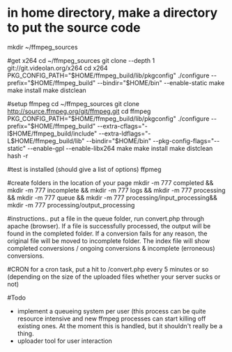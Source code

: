 # in home directory, make a directory to put the source code
mkdir ~/ffmpeg_sources

#get x264
cd ~/ffmpeg_sources
git clone --depth 1 git://git.videolan.org/x264
cd x264
PKG_CONFIG_PATH="$HOME/ffmpeg_build/lib/pkgconfig" ./configure --prefix="$HOME/ffmpeg_build" --bindir="$HOME/bin" --enable-static
make
make install
make distclean

#setup ffmpeg
cd ~/ffmpeg_sources
git clone http://source.ffmpeg.org/git/ffmpeg.git
cd ffmpeg
PKG_CONFIG_PATH="$HOME/ffmpeg_build/lib/pkgconfig" ./configure --prefix="$HOME/ffmpeg_build" --extra-cflags="-I$HOME/ffmpeg_build/include" --extra-ldflags="-L$HOME/ffmpeg_build/lib" --bindir="$HOME/bin" --pkg-config-flags="--static" --enable-gpl --enable-libx264
make
make install
make distclean
hash -r

#test is installed (should give a list of options)
ffpmeg

#create folders in the location of your page
mkdir -m 777 completed && mkdir -m 777 incomplete && mkdir -m 777 logs && mkdir -m 777 processing && mkdir -m 777 queue && mkdir -m 777 processing/input_processing&& mkdir -m 777 processing/output_processing

#instructions..
put a file in the queue folder, run convert.php through apache (browser). If a file is successfully processed, the output will be found in the completed folder.
If a conversion fails for any reason, the original file will be moved to incomplete folder.
The index file will show completed conversions / ongoing conversions & incomplete (erroneous) conversions.

#CRON
for a cron task, put a hit to /convert.php every 5 minutes or so (depending on the size of the uploaded files whether your server sucks or not)



#Todo
- implement a queueing system per user (this process can be quite resource intensive and new ffmpeg processes can start killing off existing ones. At the moment this is handled, but it shouldn't really be a thing.
- uploader tool for user interaction